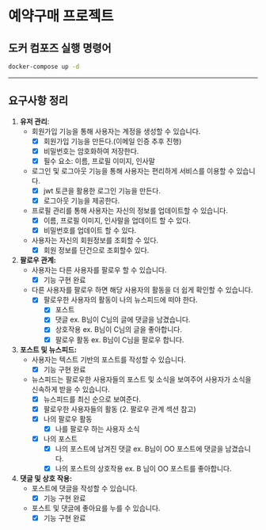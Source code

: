 # 예약구매 프로젝트

## 도커 컴포즈 실행 명령어
```bash
docker-compose up -d
```


---
## 요구사항 정리

1. **유저 관리**:
    - 회원가입 기능을 통해 사용자는 계정을 생성할 수 있습니다.
        - [x]  회원가입 기능을 만든다.(이메일 인증 추후 진행)
        - [x]  비밀번호는 암호화하여 저장한다.
        - [x]  필수 요소: 이름, 프로필 이미지, 인사말
    - 로그인 및 로그아웃 기능을 통해 사용자는 편리하게 서비스를 이용할 수 있습니다.
        - [x]  jwt 토큰을 활용한 로그인 기능을 만든다.
        - [x]  로그아웃 기능을 제공한다.
    - 프로필 관리를 통해 사용자는 자신의 정보를 업데이트할 수 있습니다.
        - [x]  이름, 프로필 이미지, 인사말을 업데이트 할 수 있다.
        - [x]  비밀번호를 업데이트 할 수 있다.
    - 사용자는 자신의 회원정보를 조회할 수 있다.
        - [x]  회원 정보를 단건으로 조회할수 있다. 
2. **팔로우 관계:**
    - 사용자는 다른 사용자를 팔로우 할 수 있습니다.
        - [x]  기능 구현 완료
    - 다른 사용자를 팔로우 하면 해당 사용자의 활동을 더 쉽게 확인할 수 있습니다.
        - [x]  팔로우한 사용자의 활동이 나의 뉴스피드에 떠야 한다.
            - [x]  포스트
            - [x]  댓글 ex. B님이 C님의 글에 댓글을 남겼습니다.
            - [x]  상호작용 ex. B님이 C님의 글을 좋아합니다.
            - [x]  팔로우 활동 ex. B님이 C님을 팔로우 합니다.
3. **포스트 및 뉴스피드:**
    - 사용자는 텍스트 기반의 포스트를 작성할 수 있습니다.
        - [x]  기능 구현 완료
    - 뉴스피드는 팔로우한 사용자들의 포스트 및 소식을 보여주어 사용자가 소식을 신속하게 받을 수 있습니다.
        - [x]  뉴스피드를 최신 순으로 보여준다.
        - [x]  팔로우한 사용자들의 활동 (2. 팔로우 관계 섹션 참고)
        - [x]  나의 팔로우 활동
            - [x]  나를 팔로우 하는 사용자 소식
        - [x]  나의 포스트
            - [x]  나의 포스트에 남겨진 댓글 ex. B님이 OO 포스트에 댓글을 남겼습니다.
            - [x]  나의 포스트의 상호작용 ex. B 님이 OO 포스트를 좋아합니다.
4. **댓글 및 상호 작용:**
    - 포스트에 댓글을 작성할 수 있습니다.
        - [x]  기능 구현 완료
    - 포스트 및 댓글에 좋아요를 누를 수 있습니다.
        - [x]  기능 구현 완료
